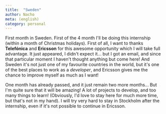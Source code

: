 ```yaml
---
title:  "Sweden"
author: Nacho
meta: (english)
category: personal
---
```


First month in Sweden. First of the 4 month I'll be doing this internship (within a month of Christmas holidays).
First of all, I want to thanks **Telefónica** and **Ericsson** for this awesome opportunity which I will take full advantage.
It just appeared, I didn't expect it... but I got an email, and since that particular moment I haven't thought anything but come here!
And Sweden it's not just one of my favourite countries in the world, but it's one of the best places to work as a _developer_, and Ericsson gives me the chance to improve myself as much as I want!

One month has already passed, and it just remain two more months... But I'm quite sure that it will be amazing!
A lot of projects to develop, and too many things to learn! (Obviously, I'd love to stay here for much more time, but that's not in my hand).
I will try very hard to stay in Stockholm after the internship, even if it's not possible to continue in Ericsson.
